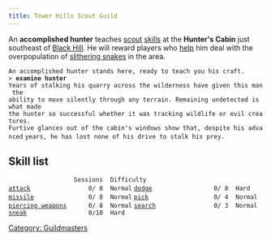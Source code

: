 ```yaml
---
title: Tower Hills Scout Guild
---
```


An **accomplished hunter** teaches [scout](thief "wikilink")
[skills](skill "wikilink") at the **Hunter's Cabin** just southeast of
[Black Hill](Black_Hill "wikilink"). He will reward players who
[help](Quest#Snake_Hunt "wikilink") him deal with the overpopulation of
[slithering snakes](slithering_snake "wikilink") in the area.

`An accomplished hunter stands here, ready to teach you his craft.`
`> `**`examine hunter`**
`Years of stalking his quarry across the wilderness have given this man the`
`ability to move silently through any terrain. Remaining undetected is what made`
`the hunter so successful whether it was tracking wildlife or evil creatures.`
`Furtive glances out of the cabin's windows show that, despite his advanced`
`years, he has lost none of his drive to stalk his prey.`

## Skill list

`                  Sessions  Difficulty`
[`attack`](attack "wikilink")`                0/ 8  Normal`
[`dodge`](dodge "wikilink")`                 0/ 8  Hard`
[`missile`](missile "wikilink")`               0/ 8  Normal`
[`pick`](pick "wikilink")`                  0/ 4  Normal`
[`piercing weapons`](piercing_weapons "wikilink")`      0/ 8  Normal`
[`search`](search "wikilink")`                0/ 3  Normal`
[`sneak`](sneak "wikilink")`                 0/10  Hard`

[Category: Guildmasters](Category:_Guildmasters "wikilink")